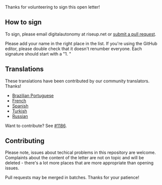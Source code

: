 
Thanks for volunteering to sign this open letter!

## How to sign

To sign, please email digitalautonomy at riseup.net or [submit a pull request](https://github.com/rms-open-letter/rms-open-letter.github.io/pulls).

Please add your name in the right place in the list. If you're using the GitHub editor, please double check that it doesn't renumber everyone. Each signature should start with a "1. "

## Translations

These translations have been contributed by our community translators. Thanks!

- [Brazilian Portuguese][pt_BR]
- [French][fr]
- [Spanish][es]
- [Turkish][tr]
- [Russian][ru]

[pt_BR]: index.pt.md
[fr]: index.fr.md
[es]: index.es.md
[tr]: index.tr.md
[ru]: index.ru.md

Want to contribute? See [#1186](https://github.com/rms-open-letter/rms-open-letter.github.io/issues/1186).

## Contributing

Please note, issues about techical problems in this repository are welcome. Complaints about the content of the letter are not on topic and will be deleted - there's a lot more places that are more appropriate than opening issues.

Pull requests may be merged in batches. Thanks for your patience!
